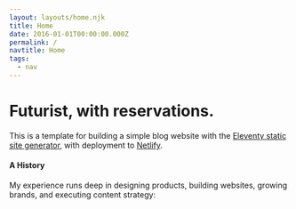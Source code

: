```yaml
---
layout: layouts/home.njk
title: Home
date: 2016-01-01T00:00:00.000Z
permalink: /
navtitle: Home
tags:
  - nav
---
```

# Futurist, with reservations.

This is a template for building a simple blog website with the [Eleventy static site generator](https://www.11ty.io), with deployment to [Netlify](https://www.netlify.com).

#### A History

My experience runs deep in designing products, building websites, growing brands, and executing content strategy: